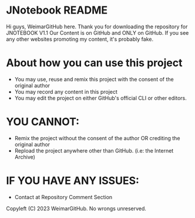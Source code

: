 # JNotebook README

Hi guys, WeimarGitHub here. Thank you for downloading the repository for JNOTEBOOK V1.1
Our Content is on GitHub and ONLY on GitHub. If you see any other websites promoting my content, it's probably fake.

# About how you can use this project
  * You may use, reuse and remix this project with the consent of the original author
  * You may record any content in this project
  * You may edit the project on either GitHub's official CLI or other editors.

# YOU CANNOT:
  * Remix the project without the consent of the author OR crediting the original author
  * Repload the project anywhere other than GitHub. (i.e: the Internet Archive)

# IF YOU HAVE ANY ISSUES:
  * Contact at Repository Comment Section

Copyleft (C) 2023 WeimarGitHub. No wrongs unreserved.
